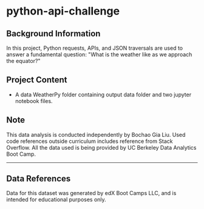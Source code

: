 # python-api-challenge

## Background Information
In this project, Python requests, APIs, and JSON traversals are used to answer a fundamental question: "What is the weather like as we approach the equator?"

## Project Content
- A data WeatherPy folder containing output data folder and two jupyter notebook files.

## Note
This data analysis is conducted independently by Bochao Gia Liu. 
Used code references outside curriculum includes reference from Stack Overflow. 
All the data used is being provided by UC Berkeley Data Analytics Boot Camp. 

* * *
## Data References
Data for this dataset was generated by edX Boot Camps LLC, and is intended for educational purposes only.
